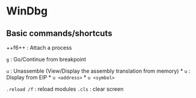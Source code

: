 # WinDbg

## Basic commands/shortcuts
++f6++ : Attach a process

`g`  : Go/Continue from breakpoint

`u` : Unassemble (View/Display the assembly translation from memory)
    * `u` : Display from EIP
    * `u <address>`
    * `u <symbol>`

`.reload /f` : reload modules 
`.cls` : clear screen
